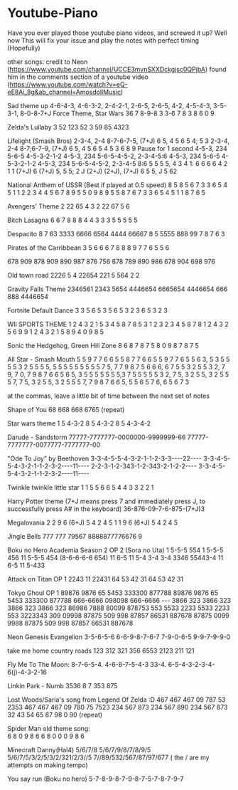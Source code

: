 # Youtube-Piano

Have you ever played those youtube piano videos, and screwed it up? Well now This will fix your issue and play the notes with perfect timing (Hopefully)

other songs:
credit to Neon (https://www.youtube.com/channel/UCCE3mvnSXXDckgjsc0QPjbA) found him in the comments section of a youtube video (https://www.youtube.com/watch?v=eQ-eE8Ai_8g&ab_channel=AmosdollMusic)

Sad theme up 
4-6-4-3,      4-6-3-2,   2-4-2-1,      2-6-5,   2-6-5,   4-2, 4-5-4-3, 3-5-3-1, 8-0-8-7+J
Force Theme, Star Wars
36 7 8-9-8 3 3-6 7 8 3 8 6 0 9 

Zelda's Lullaby
3 52  123 52  3 59 85  4323

Lifelight (Smash Bros)
2-3-4, 2-4 8-7-6-7-5, (7+J) 6 5, 4 5 6  5 4; 5 3
2-3-4, 2-4 8-7;6-7-9, (7+J) 6 5, 4 5 6 5 4 5 3 6 8 9
Pause for 1 second
4-5-3, 234 5-6-5 4-5-3-2-1-2
4-5-3, 234 5-6-5-4-5-2, 2-3-4-5:6
4-5-3, 234 5-6-5 4-5-3-2-1-2
4-5-3, 234 5-6-5-4-5-2, 2-3-4-5 8:6
5 5 5 5, 4 3 4 1: 6 6 6 6 4 2 1 1
(7+J) 6 (7+J) 5, 5 5; 2 J (2+J) (2+J), (7+J) 6 5 5, J 5 62

National Anthem of USSR (Best if played at 0.5 speed)
8      5 8    5 6 7   3 3 6   5 4 5   1 1   2    2 3 4    4 5 6    7 8 9    5 5 0    9 8 9    5 5 8    7 6 7    3 3 6    5 4 5    1 1 8    7 6 5

Avengers' Theme
2 22 65  4  3  2    22 67 5 6

Bitch Lasagna
6 6 7 8 8 8 4 4 3 3 3 5 5 5 5 5

Despacito
8   7   63  3333  6666  6564  4444 66667 8 5 5555 888 99 7  8 7 6 3

Pirates of the Carribbean
3 5 6 6 6 7 8 8 8 9 7 7 6 5 5 6

678 909 878 909   890 987 876 756   678 789 890 986   678 904 698 976

Old town road
2226 5 4 22654 221 5 564 2 2

Gravity Falls Theme
2346561 2343 5654 4446654 6665654 4446654 666 888 4446654

Fortnite Default Dance
3 3 5 6 5    3 5 6 5 3 2 3 6 5 3 2 3

WII SPORTS THEME
1 2 4 3 2 1 5
3 4 5 8 7 8 5 3 1 2 3 2
3 4 5 8 7 8 1 2 4 3 2 5 6 9 9
1 2 4 3 2 1 5
8 9 4 0 9 8 5

Sonic the Hedgehog, Green Hill Zone
8  6  8  7  8  7  5      8  0  9  8  7  8  7  5

All Star - Smash Mouth
5 5 9 7 7 6 6 5 5 8 7 7 6 6 5 5 9 7 7 6 5 5 6 3, 5 3 5 5 5 5 3 2 5 5 5 5, 5 5 5 5 5 5 5 5 5 7 5, 7 7 9 8 7 5 6 6 6, 6 7 5 5 3 2 5 5 3 2, 7 9, 7 0, 7 9 8 7 6 6 5 6 5, 3 5 5 5 5 5 5 5,3 7 5 5 5 5 5 3 2, 7 5, 3 2 5 5, 3 2 5 5 5 7, 7 5, 3 2 5 5, 3 2 5 5 5 7, 7 9 8 7 6 6 5, 5 5 6 5 7 6, 6 5 6 7 3

at the commas, leave a little bit of time between the next set of notes

Shape of You
68 668 668 6765 (repeat)

Star wars theme
1  5  4-3-2  8  5  4-3-2  8  5  4-3-4-2

Darude - Sandstorm
77777-7777777-0000000-9999999-66
77777-7777777-0077777-7777777-00

"Ode To Joy" by Beethoven
3-3-4-5-5-4-3-2-1-1-2-3-3----22----
3-3-4-5-5-4-3-2-1-1-2-3-2----11----
2-2-3-1-2-343-1-2-343-2-1-2-2----
3-3-4-5-5-4-3-2-1-1-2-3-2----11----

Twinkle twinkle little star 
1 1 5 5 6 6 5    4 4 3 3 2 2 1

Harry Potter theme (7+J means press 7 and immediately press J, to successfully press A# in the keyboard) 
36-876-09-7-6-875-(7+J)3

Megalovania
2 2 9 6 (6+J) 5 4 2 4 5
1 1 9 6 (6+J) 5 4 2 4 5

Jingle Bells
777 777 79567 8888877776676 9

Boku no Hero Academia Season 2 OP 2 (Sora no Uta)
1 5-5-5 554 1 5-5-5 456 11 5-5-5 454 (8-6-6-6-6 654) 11 6-5 11 5-4 3-4 3-4 3346 55443-4 11 6-5 11 5-433

Attack on Titan OP 1
2243 11 22431 64 53 42 31 64 53 42 31

Tokyo Ghoul OP 1 
89876 9876 65 5453 333300 877788 89876 9876 65 5453 333300 877788 
666-6666 098098 666-6666 --- 3866 323 3866 323 3866 323 3866 323
86986 7888 80099 878753
553 5533 2233 5533 2233 553 3223343
309 09998 87875 509 998 87857 86531 887678
87875 0099 9988 87875 509 998 87857 66531 887678

Neon Genesis Evangelion
3-5-6-5-6     6-6-9-8-7-6-7
7-9-0-6-5     9-9-7-9-9-0

take me home country roads
123 312 321 356 6553 2123 211 121

Fly Me To The Moon:
8-7-6-5-4. 4-6-8-7-5-4-3
33-4. 6-5-4-3-2-3-4-6(j)-4-3-2-16

Linkin Park - Numb
3536 8 7 353 875

Lost Woods/Saria's song from Legend Of Zelda :D
467 467 467 09 787 53 2353 
467 467 467 09 780 75 7523
234 567 873 234 567 890
234 567 873
32 43 54 65 87 98 0 90
(repeat)

Spider Man old theme song:  
6 8 0 9 8 6 6 8 0 0 0 9 8 6 

Minecraft Danny(Hal4)
5/6/7/8   5/6/7/9/8/7/8/9/5   5/6/7/5/3/2/5/3/2/321/2/3//5   7//89/532/567/87/97/677
( the / are my attempts on making tempo)

You say run (Boku no hero)
5-7-8-9-8-7-9-8-7-5-7-8-7-9-7
